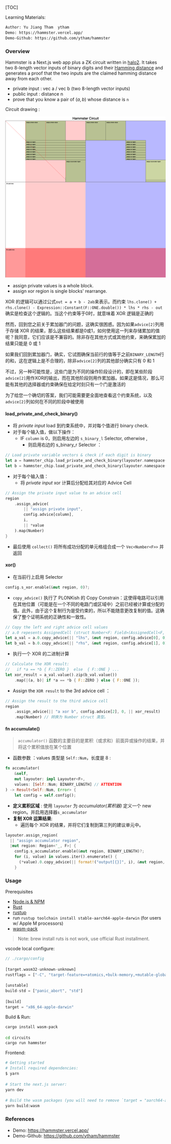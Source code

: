 [TOC]

Learning Materials: 
```bash
Author: Yu Jiang Tham  ytham
Demo: https://hammster.vercel.app/
Demo-Github: https://github.com/ytham/hammster
```

### Overview

Hammster is a Next.js web app plus a ZK circuit written in [halo2](https://halo2.dev/). It takes two 8-length vector inputs of binary digits and their [Hamming distance](https://en.wikipedia.org/wiki/Hamming_distance) and generates a proof that the two inputs are the claimed hamming distance away from each other.

 - private input : vec a / vec b   (two 8-length vector inputs)
 - public input : distance n
 - prove that you know a pair of $(a, b)$ whose distance is `n`

Circuit drawing :

![](imgs/hammster/draw.png)
 - assign private values is a whole block.
 - assign xor region is single blocks' rearrange.

XOR 的逻辑可以通过公式`out = a + b - 2ab`来表示。而约束 `lhs.clone() + rhs.clone() - Expression::Constant(F::ONE.double()) * lhs * rhs - out`确实是检查这个逻辑的。当这个约束等于0时，就意味着 XOR 逻辑是正确的

然而，回到您之前关于累加器门的问题，这确实很困惑。因为如果`advice[2]`列用于存储 XOR 的结果，那么这些结果都是0或1，如何使用这一列来存储累加的值呢？我同意，它们应该是不兼容的。除非存在其他方式或其他约束，来确保累加的结果只能是 0 或 1 

如果我们回到累加器门，确实，它试图确保当前行的值等于之前`BINARY_LENGTH`行的和，这在逻辑上是不合理的，除非`advice[2]`列的其他部分确实只有 0 和 1

不过，另一种可能性是，这些门是为不同的操作阶段设计的，即在某些阶段`advice[2]`用作XOR的输出，而在其他阶段则用作累加器。如果这是情况，那么可能有其他的选择器或约束确保在给定时刻只有一个门是激活的

为了给您一个确切的答案，我们可能需要更全面地查看这个约束系统，以及`advice[2]`列如何在不同的阶段中被使用


#### load_private_and_check_binary()

 - 将 *private input* load 到约束系统中，并对每个值进行 binary check.
 - 对于每个输入值，做以下操作：
	 - IF `column` is 0，则启用左边的 `s_binary_l` Selector, otherwise , 
		 - 则启用右边的 s_binary_r Selector ： 
```rust
// Load private variable vectors & check if each digit is binary
let a = hammster_chip.load_private_and_check_binary(layouter.namespace(|| "load a"), 0, self.a)?;
let b = hammster_chip.load_private_and_check_binary(layouter.namespace(|| "load b"), 1, self.b)?;
```
- 对于每个输入值：
	- 将 *private input*  xor 计算后分配给其对应的 Advice Cell

```rust
// Assign the private input value to an advice cell
region
	.assign_advice(
	    || "assign private input", 
	    config.advice[column], 
	    i, 
	    || *value
	).map(Number)
}
```

 - 最后使用 `collect()` 将所有成功分配的单元格组合成一个 `Vec<Number<F>>` 并返回



#### xor()

 - 在当前行上启用 Selector
```rust
config.s_xor.enable(&mut region, 0)?;
```

 - `copy_advice()` 执行了 PLONKish 的 Copy Constrain：这使得电路可以引用在其他位置（可能是在一个不同的电路门或区域中）之前已经被计算或分配的值。此外，由于这个复制行为是受约束的，所以不能随意更改复制的值。这确保了整个证明系统的正确性和一致性。
```rust
// Copy the left and right advice cell values 
// a.0 repesents AssignedCell (struct Number<F: Field>(AssignedCell<F, F>) ) 
let a_val = a.0.copy_advice(|| "lhs", &mut region, config.advice[0], 0)?;
let b_val = b.0.copy_advice(|| "rhs", &mut region, config.advice[1], 0)?;
```

 - 执行一个 XOR 的二进制计算
```rust
// Calculate the XOR result:
//   if *a == *b { F::ZERO }  else  { F::ONE } ...
let xor_result = a_val.value().zip(b_val.value())
	.map(|(a, b)| if *a == *b { F::ZERO } else { F::ONE });
```

 - Assign the `XOR result` to the 3rd advice cell ：
```rust
// Assign the result to the third advice cell
region
	.assign_advice(|| "a xor b", config.advice[2], 0, || xor_result)
	.map(Number) // 转换为 Number struct 类型。
```

#### fn accumulate()

> `accumulator()` 函数的主要目的是累积（或求和）前面异或操作的结果，并将这个累积值放在某个位置

 - 函数参数 ：values 类型是 `Self::Num`，长度是 8 :
```rust
fn accumulator(
    &self, 
    mut layouter: impl Layouter<F>, 
    values: [Self::Num; BINARY_LENGTH] // ATTENTION
) -> Result<Self::Num, Error> {
    let config = self.config();
```

 - **定义累积区域** :  使用 `layouter` 为 *accumulator(累积器)* 定义一个 new region。并启用选择器`s_accumulator`
 - **复制 XOR 运算结果**:
	 - 遍历每个 XOR 的结果，并将它们复制到第三列的建议单元中。
```rust
layouter.assign_region(
  || "assign accumulator region", 
  |mut region: Region<'_, F>| {
    config.s_accumulator.enable(&mut region, BINARY_LENGTH)?;
    for (i, value) in values.iter().enumerate() {
      (*value).0.copy_advice(|| format!("output[{}]", i), &mut region, config.advice[2], i)?;
    }
```



### Usage

Prerequisites

- [Node.js & NPM](https://nodejs.org/en/download)
- [Rust](https://www.rust-lang.org/tools/install)
- [rustup](https://rustup.rs/)
- run `rustup toolchain install stable-aarch64-apple-darwin` (for users w/ Apple M processors)
- [wasm-pack](https://developer.mozilla.org/en-US/docs/WebAssembly/Rust_to_wasm#rust_environment_setup)

> Note: brew install ruts is not work, use official Rust installment.


vscode local configure:

```rust
// ./cargo/config

[target.wasm32-unknown-unknown]
rustflags = ["-C", "target-feature=+atomics,+bulk-memory,+mutable-globals"]

[unstable]
build-std = ["panic_abort", "std"]

[build]
target = "x86_64-apple-darwin"

```

Build & Run:

```bash
cargo install wasm-pack

cd circuits
cargo run hammster
```

Frontend: 

```bash
# Getting started
# Install required dependencies:
$ yarn

# Start the next.js server:
yarn dev

# Build the wasm packages (you will need to remove `target = "aarch64-apple-darwin"` in `./circuits/.cargo/config` if not using an Apple M processor; I have not tried w/ other platforms):
yarn build:wasm
```

### References
 - Demo: https://hammster.vercel.app/
 - Demo-Github: https://github.com/ytham/hammster
